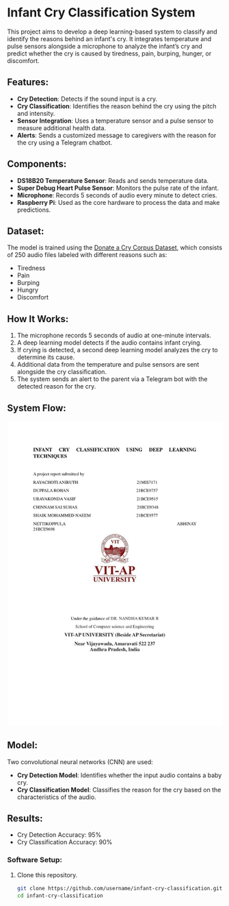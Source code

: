 # Infant Cry Classification System

This project aims to develop a deep learning-based system to classify and identify the reasons behind an infant's cry. It integrates temperature and pulse sensors alongside a microphone to analyze the infant’s cry and predict whether the cry is caused by tiredness, pain, burping, hunger, or discomfort. 

## Features:
- **Cry Detection**: Detects if the sound input is a cry.
- **Cry Classification**: Identifies the reason behind the cry using the pitch and intensity.
- **Sensor Integration**: Uses a temperature sensor and a pulse sensor to measure additional health data.
- **Alerts**: Sends a customized message to caregivers with the reason for the cry using a Telegram chatbot.

## Components:
- **DS18B20 Temperature Sensor**: Reads and sends temperature data.
- **Super Debug Heart Pulse Sensor**: Monitors the pulse rate of the infant.
- **Microphone**: Records 5 seconds of audio every minute to detect cries.
- **Raspberry Pi**: Used as the core hardware to process the data and make predictions.

## Dataset:
The model is trained using the [Donate a Cry Corpus Dataset](https://asmp-eurasipjournals.springeropen.com/articles/10.1186/s13636-021-00197-5), which consists of 250 audio files labeled with different reasons such as:
- Tiredness
- Pain
- Burping
- Hungry
- Discomfort

## How It Works:
1. The microphone records 5 seconds of audio at one-minute intervals.
2. A deep learning model detects if the audio contains infant crying.
3. If crying is detected, a second deep learning model analyzes the cry to determine its cause.
4. Additional data from the temperature and pulse sensors are sent alongside the cry classification.
5. The system sends an alert to the parent via a Telegram bot with the detected reason for the cry.

## System Flow:
![System Flow Diagram](systemflow.png)

## Model:
Two convolutional neural networks (CNN) are used:
- **Cry Detection Model**: Identifies whether the input audio contains a baby cry.
- **Cry Classification Model**: Classifies the reason for the cry based on the characteristics of the audio.

## Results:
- Cry Detection Accuracy: 95%
- Cry Classification Accuracy: 90%


### Software Setup:
1. Clone this repository.
   ```bash
   git clone https://github.com/username/infant-cry-classification.git
   cd infant-cry-classification
